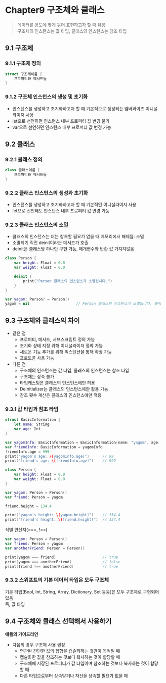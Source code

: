 # Chapter9 구조체와 클래스

> 데이터를 용도에 맞게 묶어 표현하고자 할 때 유용  
> 구조체의 인스턴스는 값 타입, 클래스의 인스턴스는 참조 타입

## 9.1 구조체

### 9.1.1 구조체 정의

~~~ swift
struct 구조체이름 {
    프로퍼티와 메서드들
}
~~~

### 9.1.2 구조체 인스턴스의 생성 및 초기화

- 인스턴스를 생성하고 초기화하고자 할 때 기본적으로 생성되는 멤버와이즈 이니셜라이저 사용
- let으로 선언하면 인스턴스 내부 프로퍼티 값 변경 불가
- var으로 선언하면 인스턴스 내부 프로퍼티 값 변경 가능

## 9.2 클래스

### 9.2.1 클래스 정의

~~~ swift
class 클래스이름 {
    프로퍼티와 메서드들
}
~~~

### 9.2.2 클래스 인스턴스의 생성과 초기화

- 인스턴스를 생성하고 초기화하고자 할 때 기본적인 이니셜라이저 사용
- let으로 선언해도 인스턴스 내부 프로퍼티 값 변경 가능

### 9.2.3 클래스  인스턴스의 소멸

- 클래스의 인스턴스는 더는 참조할 필요가 없을 때 메모리에서 해제됨: 소멸
- 소멸되기 직전 deinit이라는 메서드가 호출
- deinit은 클래스당 하나만 구현 가능, 매개변수와 반환 값 가지지않음

~~~ swift
class Person {
    var height: Float = 0.0
    var weight: Float = 0.0

    deinit {
        print("Person 클래스의 인스턴스가 소멸됩니다.")
    }
}

var yagom: Person? = Person()
yagom = nil                     // Person 클래스의 인스턴스가 소멸됩니다. 출력됨
~~~

## 9.3 구조체와 클래스의 차이

- 같은 점
    - 프로퍼티, 메서드, 서브스크립트 정의 가능
    - 초기화 상태 지정 위해 이니셜라이저 정의 가능
    - 새로운 기능 추가를 위해 익스텐션을 통해 확장 가능
    - 프로토콜 사용 가능
- 다른 점
    - 구조체의 인스턴스는 값 타입, 클래스의 인스턴스는 참조 타입
    - 구조체는 상속 불가
    - 타입캐스팅은 클래스의 인스턴스에만 허용
    - Deinitializer는 클래스의 인스턴스에만 활용 가능
    - 참조 횟수 계산은 클래스의 인스턴스에만 적용

### 9.3.1 값 타입과 참조 타입

~~~ swift
struct BasicInformation {
    let name: String
    var age: Int
}

var yagomInfo: BasicInformation = BasicInformation(name: "yagom", age: 99)
var friendInfo: BasicInformation = yagomInfo
friendInfo.age = 999
print("yagom's age: \(yagomInfo.age)")      // 99
print("friend's age: \(friendInfo.age)")    // 999

class Person {
    var height: Float = 0.0
    var weight: Float = 0.0
}

var yagom: Person = Person()
var friend: Person = yagom

friend.height = 134.4

print("yagom's height: \(yagom.height)")    // 134.4
print("friend's height: \(friend.height)")  // 134.4
~~~

식별 연산자(===, !==)

~~~ swift
var yagom: Person = Person()
var friend: Person = yagom
var anotherFriend: Person = Person()

print(yagom === friend)                     // true
print(yagom === anotherFriend)              // false
print(friend !== anotherFriend)             // true
~~~

### 9.3.2 스위프트의 기본 데이터 타입은 모두 구조체

기본 타입(Bool, Int, String, Array, Dictionary, Set 등등)은 모두 구조체로 구현되어 있음  
즉, 값 타입

## 9.4 구조체와 클래스 선택해서 사용하기

**애플의 가이드라인**
- 다음의 경우 구조체 사용 권장
    - 연관된 간단한 값의 집합을 캡슐화하는 것만이 목적일 때
    - 캡슐화한 값을 참조하는 것보다 복사하는 것이 합당할 때
    - 구조체에 저장된 프로퍼티가 값 타입이며 참조하는 것보다 복사하는 것이 합당할 때
    - 다른 타입으로부터 상속받거나 자신을 상속할 필요가 없을 때
